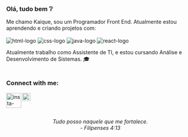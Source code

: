 ### Olá, tudo bem :grey_question: 

Me chamo Kaique, sou um Programador Front End. Atualmente estou aprendendo e criando projetos com:
<br>
<br>
<img src="https://img.shields.io/badge/HTML5-E34F26?style=for-the-badge&logo=html5&logoColor=white" alt="html-logo"/> <img src="https://img.shields.io/badge/CSS3-1572B6?style=for-the-badge&logo=css3&logoColor=white" alt="css-logo"/> <img src="https://img.shields.io/badge/JavaScript-323330?style=for-the-badge&logo=javascript&logoColor=F7DF1E" alt="java-logo" /> <img src="https://img.shields.io/badge/React-20232A?style=for-the-badge&logo=react&logoColor=61DAFB" alt="react-logo" />

Atualmente trabalho como Assistente de TI, e estou cursando Análise e Desenvolvimento de Sistemas. :mortar_board:
<br>
<br>
### Connect with me:

<p>
<a href="https://www.instagram.com/_kaiquecaldas/" />
<img align="left"  alt="insta-logo" width="40px" src="https://i0.wp.com/multarte.com.br/wp-content/uploads/2019/03/logo-instagram-png-fundo-transparente4.png?resize=696%2C696&ssl=1" /></a>
<a href="https://www.linkedin.com/in/kaique-caldas-38a090251/"/>
<img align="left" alt="linkedin-logo" width="22px" src="https://cdn-icons-png.flaticon.com/512/174/174857.png" />
</a>
</p>
<br>
<br>
<br>
<br>
<i> <center> Tudo posso naquele que me fortalece.
<br>
- Filipenses 4:13 </center>
